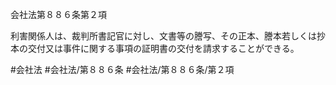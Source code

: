 会社法第８８６条第２項

利害関係人は、裁判所書記官に対し、文書等の謄写、その正本、謄本若しくは抄本の交付又は事件に関する事項の証明書の交付を請求することができる。

#会社法
#会社法/第８８６条
#会社法/第８８６条/第２項
